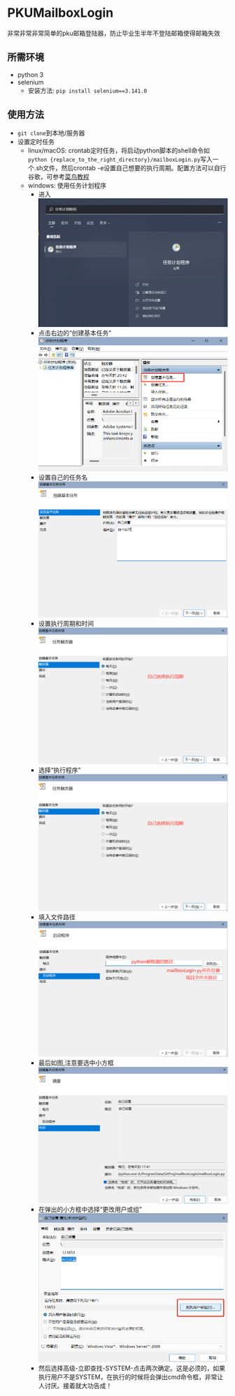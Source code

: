 # PKUMailboxLogin

非常非常非常简单的pku邮箱登陆器，防止毕业生半年不登陆邮箱使得邮箱失效

## 所需环境

- python 3
- selenium
  - 安装方法: `pip install selenium==3.141.0`

## 使用方法
  
- `git clone`到本地/服务器
- 设置定时任务
  - linux/macOS: crontab定时任务，将启动python脚本的shell命令如`python {replace_to_the_right_directory}/mailboxLogin.py`写入一个.sh文件，然后crontab -e设置自己想要的执行周期。配置方法可以自行谷歌，可参考[菜鸟教程](https://www.runoob.com/w3cnote/linux-crontab-tasks.html)
  - windows: 使用任务计划程序
    - 进入<img src="pictures/enter.png">
    - 点击右边的“创建基本任务”<img src="pictures/create.png">
    - 设置自己的任务名<img src="pictures/setname.png">
    - 设置执行周期和时间<img src="pictures/setcycle.png">
    - 选择“执行程序”<img src="pictures/setcycle.png">
    - 填入文件路径<img src="pictures/locate.png">
    - 最后如图,注意要选中小方框<img src="pictures/final.png">
    - 在弹出的小方框中选择“更改用户或组”<img src="pictures/system.png">
    - 然后选择高级-立即查找-SYSTEM-点击两次确定。这是必须的，如果执行用户不是SYSTEM，在执行的时候将会弹出cmd命令框，非常让人讨厌。接着就大功告成！
